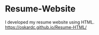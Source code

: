 # Resume-Website
I developed my resume website using HTML. <br>
https://oskardc.github.io/Resume-HTML/
